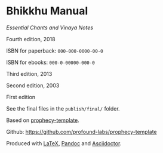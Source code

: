 Bhikkhu Manual
==============

*Essential Chants and Vinaya Notes*

Fourth edition, 2018

ISBN for paperback: `000-000-0000-00-0`

ISBN for ebooks: `000-0-00000-000-0`

Third edition, 2013

Second edition, 2003

First edition

See the final files in the `publish/final/` folder.

Based on [prophecy-template].

Github: <https://github.com/profound-labs/prophecy-template>

Produced with [LaTeX], [Pandoc] and [Asciidoctor].

[prophecy-template]: https://github.com/profound-labs/prophecy-template

[LaTeX]: http://latex-project.org/

[Pandoc]: http://pandoc.org/

[Asciidoctor]: http://asciidoctor.org/

